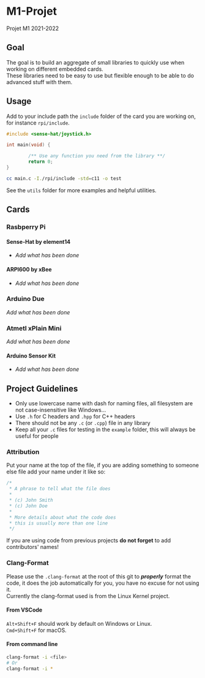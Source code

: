 # M1-Projet

Projet M1 2021-2022

## Goal

The goal is to build an aggregate of small libraries to quickly use when working on different embedded cards.  
These libraries need to be easy to use but flexible enough to be able to do advanced stuff with them.  
 
## Usage

Add to your include path the `include` folder of the card you are working on, for instance `rpi/include`.  

```c
#include <sense-hat/joystick.h>

int main(void) {

        /** Use any function you need from the library **/
        return 0;
}
```

```sh
cc main.c -I./rpi/include -std=c11 -o test
``` 

See the `utils` folder for more examples and helpful utilities.

## Cards

### Rasbperry Pi 

#### Sense-Hat by element14

- *Add what has been done*

#### ARPI600 by xBee

- *Add what has been done*

### Arduino Due

*Add what has been done*

### Atmetl xPlain Mini

*Add what has been done*

#### Arduino Sensor Kit 

- *Add what has been done*
  
## Project Guidelines

- Only use lowercase name with dash for naming files, all filesystem are not case-insensitive like Windows...  
- Use `.h` for C headers and `.hpp` for C++ headers
- There should not be any `.c` (or `.cpp`) file in any library
- Keep all your `.c` files for testing in the `example` folder, this will always be useful for people

### Attribution

Put your name at the top of the file, if you are adding something to someone else file add your name under it like so: 

```c
/*
 * A phrase to tell what the file does
 * 
 * (c) John Smith 
 * (c) John Doe   
 *  
 * More details about what the code does
 * this is usually more than one line
 */
``` 

If you are using code from previous projects **do not forget** to add contributors' names!

### Clang-Format

Please use the `.clang-format` at the root of this git to ***properly*** format the code, it does the job automatically for you, you have no excuse for not using it.  
Currently the clang-format used is from the Linux Kernel project.

#### From VSCode

`Alt+Shift+F` should work by default on Windows or Linux.  
`Cmd+Shift+F` for macOS.

#### From command line

```sh
clang-format -i <file>
# Or
clang-format -i *
```

